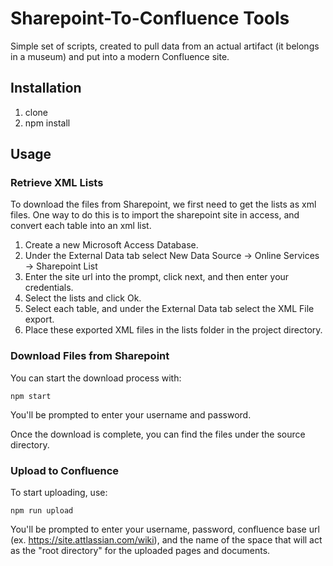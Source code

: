 # Sharepoint-To-Confluence Tools

Simple set of scripts, created to pull data from an actual artifact (it belongs in a museum) and put into a modern Confluence site.

## Installation

1. clone
2. npm install

## Usage

### Retrieve XML Lists

To download the files from Sharepoint, we first need to get the lists as xml files. One way to do this is to import the sharepoint site in access, and convert each table into an xml list.

1. Create a new Microsoft Access Database.
2. Under the External Data tab select New Data Source -> Online Services -> Sharepoint List
3. Enter the site url into the prompt, click next, and then enter your credentials.
4. Select the lists and click Ok.
5. Select each table, and under the External Data tab select the XML File export.
6. Place these exported XML files in the lists folder in the project directory.

### Download Files from Sharepoint

You can start the download process with:
```
npm start
```

You'll be prompted to enter your username and password.

Once the download is complete, you can find the files under the source directory.

### Upload to Confluence

To start uploading, use:
```
npm run upload
```

You'll be prompted to enter your username, password, confluence base url (ex. https://site.attlassian.com/wiki), and the name of the space that will act as the "root directory" for the uploaded pages and documents.
